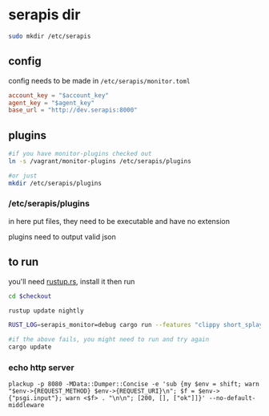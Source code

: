 # serapis dir
```bash
sudo mkdir /etc/serapis
```

## config
config needs to be made in `/etc/serapis/monitor.toml`

```toml
account_key = "$account_key"
agent_key = "$agent_key"
base_url = "http://dev.serapis:8000"
```

## plugins

```bash
#if you have monitor-plugins checked out
ln -s /vagrant/monitor-plugins /etc/serapis/plugins

#or just
mkdir /etc/serapis/plugins
```

### /etc/serapis/plugins

in here put files, they need to be executable and have no extension

plugins need to output valid json

## to run

you'll need [rustup.rs](https://www.rustup.rs/), install it then run

```bash
cd $checkout

rustup update nightly

RUST_LOG=serapis_monitor=debug cargo run --features "clippy short_splay"

#if the above fails, you might need to run and try again
cargo update
```

### echo http server

`plackup -p 8080 -MData::Dumper::Concise -e 'sub {my $env = shift; warn "$env->{REQUEST_METHOD} $env->{REQUEST_URI}\n"; $f = $env->{"psgi.input"}; warn <$f> . "\n\n"; [200, [], ["ok"]]}' --no-default-middleware`
